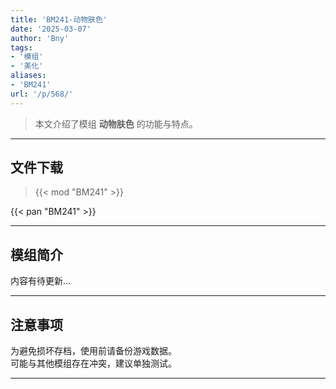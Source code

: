 ```yaml
---
title: 'BM241-动物肤色'
date: '2025-03-07'
author: 'Bny'
tags:
- '模组'
- '美化'
aliases:
- 'BM241'
url: '/p/568/'
---
```


> 本文介绍了模组 **动物肤色** 的功能与特点。

---

## 文件下载  

> {{< mod "BM241" >}}  

{{< pan "BM241" >}}  

---

## 模组简介

>  
内容有待更新...  

---

## 注意事项

>  
为避免损坏存档，使用前请备份游戏数据。  
可能与其他模组存在冲突，建议单独测试。  

---


